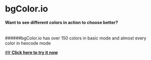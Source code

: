 # bgColor.io

#### **Want to see different colors in action to choose better?**

<br>
######bgColor.io has over 150 colors in basic mode and almost every color in hexcode mode

[## **Click here to try it now**](https://dreamy-raman-a25a1f.netlify.app/)
